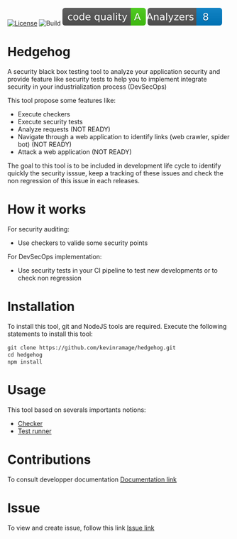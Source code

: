 [![License](https://img.shields.io/badge/license-Apache%202-4EB1BA.svg)](https://github.com/kevinramage/hedgehog/blob/main/LICENSE)
![Build](https://github.com/kevinramage/hedgehog/workflows/build/badge.svg)
![Quality](./.github/current/quality.svg)
![Analyzers](./.github/current/analyzers.svg)


# Hedgehog
A security black box testing tool to analyze your application security and provide feature like security tests to help you to implement integrate security in your industrialization process (DevSecOps)

This tool propose some features like:
* Execute checkers
* Execute security tests
* Analyze requests (NOT READY)
* Navigate through a web application to identify links (web crawler, spider bot) (NOT READY)
* Attack a web application (NOT READY)

The goal to this tool is to be included in development life cycle to identify quickly the security isssue, keep a tracking of these issues and check the non regression of this issue in each releases.

# How it works

For security auditing:
* Use checkers to valide some security points

For DevSecOps implementation:
* Use security tests in your CI pipeline to test new developments or to check non regression

# Installation

To install this tool, git and NodeJS tools are required.
Execute the following statements to install this tool:

```
git clone https://github.com/kevinramage/hedgehog.git
cd hedgehog
npm install
```

# Usage

This tool based on severals importants notions:
* [Checker](./src/checker/README.md)
* [Test runner](./src/common/business/test/README.md)

# Contributions

To consult developper documentation
[Documentation link](./doc/globals.html)

# Issue

To view and create issue, follow this link
[Issue link](https://github.com/kevinramage/hedgehog/issues)